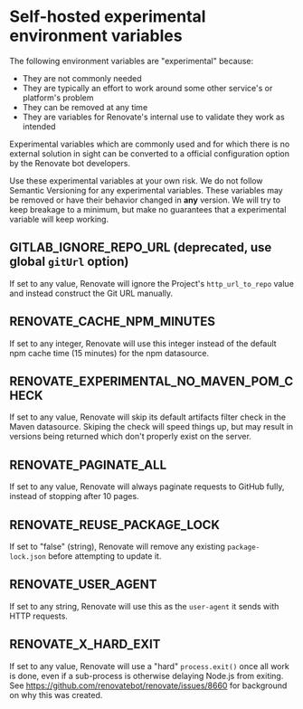 # Self-hosted experimental environment variables

The following environment variables are "experimental" because:

- They are not commonly needed
- They are typically an effort to work around some other service's or platform's problem
- They can be removed at any time
- They are variables for Renovate's internal use to validate they work as intended

Experimental variables which are commonly used and for which there is no external solution in sight can be converted to a official configuration option by the Renovate bot developers.

Use these experimental variables at your own risk.
We do not follow Semantic Versioning for any experimental variables.
These variables may be removed or have their behavior changed in **any** version.
We will try to keep breakage to a minimum, but make no guarantees that a experimental variable will keep working.

## GITLAB_IGNORE_REPO_URL (deprecated, use global `gitUrl` option)

If set to any value, Renovate will ignore the Project's `http_url_to_repo` value and instead construct the Git URL manually.

## RENOVATE_CACHE_NPM_MINUTES

If set to any integer, Renovate will use this integer instead of the default npm cache time (15 minutes) for the npm datasource.

## RENOVATE_EXPERIMENTAL_NO_MAVEN_POM_CHECK

If set to any value, Renovate will skip its default artifacts filter check in the Maven datasource.
Skiping the check will speed things up, but may result in versions being returned which don't properly exist on the server.

## RENOVATE_PAGINATE_ALL

If set to any value, Renovate will always paginate requests to GitHub fully, instead of stopping after 10 pages.

## RENOVATE_REUSE_PACKAGE_LOCK

If set to "false" (string), Renovate will remove any existing `package-lock.json` before attempting to update it.

## RENOVATE_USER_AGENT

If set to any string, Renovate will use this as the `user-agent` it sends with HTTP requests.

## RENOVATE_X_HARD_EXIT

If set to any value, Renovate will use a "hard" `process.exit()` once all work is done, even if a sub-process is otherwise delaying Node.js from exiting.
See <https://github.com/renovatebot/renovate/issues/8660> for background on why this was created.
